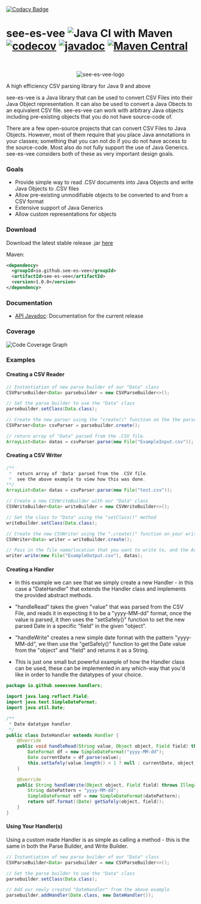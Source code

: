 [![Codacy Badge](https://api.codacy.com/project/badge/Grade/293a68e424414522b3bde3247b39a8f1)](https://app.codacy.com/gh/see-es-vee/see-es-vee?utm_source=github.com&utm_medium=referral&utm_content=see-es-vee/see-es-vee&utm_campaign=Badge_Grade_Dashboard)
# see-es-vee ![Java CI with Maven](https://github.com/see-es-vee/see-es-vee/workflows/Java%20CI%20with%20Maven/badge.svg?branch=master) [![codecov](https://codecov.io/gh/see-es-vee/see-es-vee/branch/master/graph/badge.svg)](https://codecov.io/gh/see-es-vee/see-es-vee) [![javadoc](https://javadoc.io/badge2/io.github.see-es-vee/see-es-vee/javadoc.svg)](https://javadoc.io/doc/io.github.see-es-vee/see-es-vee) [![Maven Central](https://maven-badges.herokuapp.com/maven-central/io.github.see-es-vee/see-es-vee/badge.svg)](https://search.maven.org/artifact/io.github.see-es-vee/see-es-vee/1.0.0/jar)

<br />
<p align="center">
<img alt="see-es-vee-logo" src="https://raw.githubusercontent.com/see-es-vee/see-es-vee/master/docs/see-es-vee.png">
</div>


A high efficiency CSV parsing library for Java 9 and above

see-es-vee is a Java library that can be used to convert CSV Files into their Java Object representation. It can also be used to convert a Java Obects to an equivalent CSV file. see-es-vee can work with arbitrary Java objects including pre-existing objects that you do not have source-code of.

There are a few open-source projects that can convert CSV Files to Java Objects. However, most of them require that you place Java annotations in your classes; something that you can not do if you do not have access to the source-code. Most also do not fully support the use of Java Generics. see-es-vee considers both of these as very important design goals.

### Goals
  * Provide simple way to read .CSV documents into Java Objects and write Java Objects to .CSV files
  * Allow pre-existing unmodifiable objects to be converted to and from a CSV format
  * Extensive support of Java Generics
  * Allow custom representations for objects

### Download

Download the latest stable release .jar [here](https://github.com/see-es-vee/see-es-vee/releases)

Maven:
```xml
<dependency>
  <groupId>io.github.see-es-vee</groupId>
  <artifactId>see-es-vee</artifactId>
  <version>1.0.0</version>
</dependency>
```

### Documentation
  * [API Javadoc](https://www.javadoc.io/doc/io.github.see-es-vee): Documentation for the current release


### Coverage 
![Code Coverage Graph](https://codecov.io/gh/see-es-vee/see-es-vee/graphs/tree.svg)

### Examples

#### Creating a CSV Reader
```java
// Instantiation of new parse builder of our "Data" class
CSVParseBuilder<Data> parsebuilder = new CSVParseBuilder<>();

// Set the parse builder to use the "Data" class
parsebuilder.setClass(Data.class);

// Create the new parser using the "create()" function on the the parse builder
CSVParser<Data> csvParser = parsebuilder.create();

// return array of "Data" parsed from the .CSV file.
ArrayList<Data> datas = csvParser.parse(new File("ExampleInput.csv"));
```

#### Creating a CSV Writer
```java
/**
 *  return array of "Data" parsed from the .CSV file.
 *  see the above example to view how this was done.
**/
ArrayList<Data> datas = csvParser.parse(new File("test.csv"));

// Create a new CSVWriteBuilder with our "Data" class
CSVWriteBuilder<Data> writeBuilder = new CSVWriteBuilder<>();

// Set the class to "Data" using the "setClass()" method
writeBuilder.setClass(Data.class);

// Create the new CSVWriter using the ".create()" function on your write builder
CSVWriter<Data> writer = writeBuilder.create();

// Pass in the file name/location that you want to write to, and the ArrayList of "Data" objects to write from.
writer.write(new File("ExampleOutput.csv"), datas);
```

#### Creating a Handler

* In this example we can see that we simply create a new Handler - in this case a "DateHandler" that extends the Handler class and implements the provided abstract methods. 

* "handleRead" takes the given "value" that was parsed from the CSV File, and reads it in expecting it to be a "yyyy-MM-dd" format, once the value is parsed, it then uses the "setSafely()" function to set the new parsed Date in a specific "field" in the given "object".

* "handleWrite" creates a new simple date format with the pattern "yyyy-MM-dd", we then use the "getSafely()" function to get the Date value from the "object" and "field" and returns it as a String. 

* This is just one small but powerful example of how the Handler class can be used, these can be implemented in any which-way that you'd like in order to handle the datatypes of your choice.

```java
package io.github.seeesvee.handlers;

import java.lang.reflect.Field;
import java.text.SimpleDateFormat;
import java.util.Date;

/**
 * Date datatype handler.
 */
public class DateHandler extends Handler {
    @Override
    public void handleRead(String value, Object object, Field field) throws IllegalAccessException, ParseException {
        DateFormat df = new SimpleDateFormat("yyyy-MM-dd");
        Date currentDate = df.parse(value);
        this.setSafely(value.length() < 1 ? null : currentDate, object, field);
    }

    @Override
    public String handleWrite(Object object, Field field) throws IllegalAccessException {
        String datePattern = "yyyy-MM-dd";
        SimpleDateFormat sdf = new SimpleDateFormat(datePattern);
        return sdf.format((Date) getSafely(object, field));
    }
}
```

#### Using Your Handler(s)

Using a custom made Handler is as simple as calling a method - this is the same in both the Parse Builder, and Write Builder. 

```java
// Instantiation of new parse builder of our "Data" class
CSVParseBuilder<Data> parsebuilder = new CSVParseBuilder<>();

// Set the parse builder to use the "Data" class
parsebuilder.setClass(Data.class);

// Add our newly created "DateHandler" from the above example
parsebuilder.addHandler(Date.class, new DateHandler());
```
